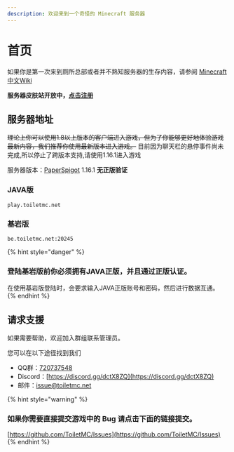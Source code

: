 ```yaml
---
description: 欢迎来到一个奇怪的 Minecraft 服务器
---
```


# 首页

如果你是第一次来到厕所总部或者并不熟知服务器的生存内容，请参阅 [Minecraft 中文Wiki](https://minecraft-zh.gamepedia.com/%E6%95%99%E7%A8%8B)

**服务器皮肤站开放中，**[**点击注册**](https://www.toiletmc.net/)

## 服务器地址

~~理论上你可以使用1.8以上版本的客户端进入游戏，但为了你能够更好地体验游戏最新内容，我们推荐你使用最新版本进入游戏。~~ 目前因为聊天栏的悬停事件尚未完成,所以停止了跨版本支持,请使用1.16.1进入游戏

服务器版本：[PaperSpigot](https://papermc.io/) 1.16.1 **无正版验证**

### JAVA版

```text
play.toiletmc.net
```

### 基岩版

```text
be.toiletmc.net:20245
```

{% hint style="danger" %}
### **登陆基岩版前你必须拥有JAVA正版，并且通过正版认证。**

在使用基岩版登陆时，会要求输入JAVA正版账号和密码，然后进行数据互通。
{% endhint %}

## 请求支援

如果需要帮助，欢迎加入群组联系管理员。

您可以在以下途径找到我们

* QQ群：[720737548](https://jq.qq.com/?_wv=1027&k=0Nb6gZfJ)
* Discord：[https://discord.gg/dctX8ZQ](https://discord.gg/dctX8ZQ)
* 邮件：[issue@toiletmc.net](mailto:issue@toiletmc.net)

{% hint style="warning" %}
### 如果你需要直接提交游戏中的 Bug 请点击下面的链接提交。

[https://github.com/ToiletMC/Issues](https://github.com/ToiletMC/Issues)
{% endhint %}

